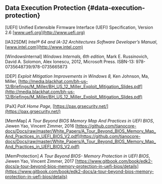 <!--- @file
  References file: -Data Execution Protection

  Copyright (c) 2018, Intel Corporation. All rights reserved.<BR>

  Redistribution and use in source (original document form) and 'compiled'
  forms (converted to PDF, epub, HTML and other formats) with or without
  modification, are permitted provided that the following conditions are met:

  1) Redistributions of source code (original document form) must retain the
     above copyright notice, this list of conditions and the following
     disclaimer as the first lines of this file unmodified.

  2) Redistributions in compiled form (transformed to other DTDs, converted to
     PDF, epub, HTML and other formats) must reproduce the above copyright
     notice, this list of conditions and the following disclaimer in the
     documentation and/or other materials provided with the distribution.

  THIS DOCUMENTATION IS PROVIDED BY TIANOCORE PROJECT "AS IS" AND ANY EXPRESS OR
  IMPLIED WARRANTIES, INCLUDING, BUT NOT LIMITED TO, THE IMPLIED WARRANTIES OF
  MERCHANTABILITY AND FITNESS FOR A PARTICULAR PURPOSE ARE DISCLAIMED. IN NO
  EVENT SHALL TIANOCORE PROJECT  BE LIABLE FOR ANY DIRECT, INDIRECT, INCIDENTAL,
  SPECIAL, EXEMPLARY, OR CONSEQUENTIAL DAMAGES (INCLUDING, BUT NOT LIMITED TO,
  PROCUREMENT OF SUBSTITUTE GOODS OR SERVICES; LOSS OF USE, DATA, OR PROFITS;
  OR BUSINESS INTERRUPTION) HOWEVER CAUSED AND ON ANY THEORY OF LIABILITY,
  WHETHER IN CONTRACT, STRICT LIABILITY, OR TORT (INCLUDING NEGLIGENCE OR
  OTHERWISE) ARISING IN ANY WAY OUT OF THE USE OF THIS DOCUMENTATION, EVEN IF
  ADVISED OF THE POSSIBILITY OF SUCH DAMAGE.

-->

## Data Execution Protection {#data-execution-protection}

[UEFI] Unified Extensible Firmware Interface (UEFI) Specification, Version 2.6
[www.uefi.org](http://www.uefi.org)

[IA32SDM] _Intel® 64 and IA-32 Architectures Software Developer’s Manual_, [www.intel.com](http://www.intel.com)

[WindowsInternal] _Windows Internals, 6th edition,_ Mark E. Russinovich, David A. Solomon, Alex Ionescu, 2012, Microsoft Press. ISBN-13: 978-0735648739/978-0735665873

[DEP] _Exploit Mitigation Improvements in Windows 8,_ Ken Johnson, Ma, Miller, [http://media.blackhat.com/bh-us-12/Briefings/M_Miller/BH_US_12_Miller_Exploit_Mitigation_Slides.pdf](http://media.blackhat.com/bh-us-12/Briefings/M_Miller/BH_US_12_Miller_Exploit_Mitigation_Slides.pdf)

[PaX] _PaX Home Page,_ [https://pax.grsecurity.net/](https://pax.grsecurity.net/)

[MemMap] _A Tour Beyond BIOS Memory Map And Practices in UEFI BIOS_, Jiewen Yao, Vincent Zimmer, 2016 [https://github.com/tianocore-docs/Docs/raw/master/White_Papers/A_Tour_Beyond_BIOS_Memory_Map_And_Practices_in_UEFI_BIOS_V2.pdf](https://github.com/tianocore-docs/Docs/raw/master/White_Papers/A_Tour_Beyond_BIOS_Memory_Map_And_Practices_in_UEFI_BIOS_V2.pdf)

[MemProtection] _A Tour Beyond BIOS- Memory Protection in UEFI BIOS_, Jiewen Yao, Vincent Zimmer, 2017 [https://www.gitbook.com/book/edk2-docs/a-tour-beyond-bios-memory-protection-in-uefi-bios/details](https://www.gitbook.com/book/edk2-docs/a-tour-beyond-bios-memory-protection-in-uefi-bios/details)